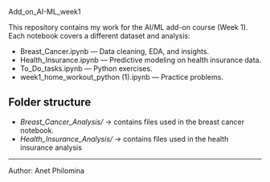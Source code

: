  Add_on_AI-ML_week1

This repository contains my work for the AI/ML add-on course (Week 1).  
Each notebook covers a different dataset and analysis:

- Breast_Cancer.ipynb — Data cleaning, EDA, and insights.
- Health_Insurance.ipynb — Predictive modeling on health insurance data.
- To_Do_tasks.ipynb — Python exercises.
- week1_home_workout_python (1).ipynb — Practice problems.

## Folder structure
- *Breast_Cancer_Analysis/* → contains  files used in the breast cancer notebook.
- *Health_Insurance_Analysis/* → contains  files used in the health insurance analysis
---
Author: Anet Philomina
